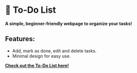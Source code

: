 # 📝 To-Do List  

**A simple, beginner-friendly webpage to organize your tasks!**  

## Features:  
- Add, mark as done, edit and delete tasks.  
- Minimal design for easy use.  

**[Check out the To-Do List here!](https://to-do-list-peach-kappa.vercel.app/)** 
